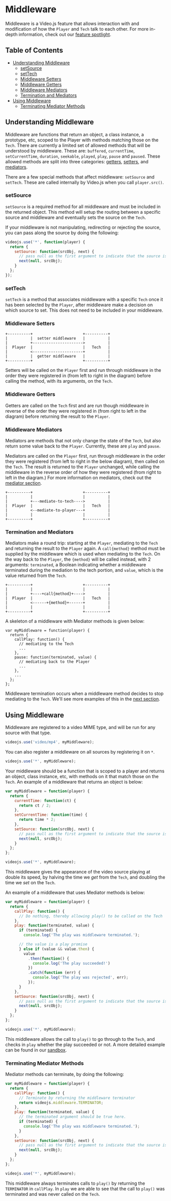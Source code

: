 # Middleware

Middleware is a Video.js feature that allows interaction with and modification of how the `Player` and `Tech` talk to each other. For more in-depth information, check out our [feature spotlight](http://blog.videojs.com/feature-spotlight-middleware/).

## Table of Contents

* [Understanding Middleware](#understanding-middleware)
  * [setSource](#setsource)
  * [setTech](#setTech)
  * [Middleware Setters](#middleware-setters)
  * [Middleware Getters](#middleware-getters)
  * [Middleware Mediators](#middleware-mediators)
  * [Termination and Mediators](#termination-and-mediators)
* [Using Middleware](#using-middleware)
  * [Terminating Mediator Methods](#terminating-mediator-methods)

## Understanding Middleware

Middleware are functions that return an object, a class instance, a prototype, etc, scoped to the Player with methods matching those on the `Tech`. There are currently a limited set of allowed methods that will be understood by middleware. These are: `buffered`, `currentTime`, `setCurrentTime`, `duration`, `seekable`, `played`, `play`, `pause` and `paused`. These allowed methods are split into three categories: [getters](#middleware-getters), [setters](#middleware-setters), and [mediators](#middleware-mediators).

There are a few special methods that affect middleware: `setSource` and `setTech`. These are called internally by Video.js when you call `player.src()`.

### setSource

`setSource` is a required method for all middleware and must be included in the returned object. This method will setup the routing between a specific source and middleware and eventually sets the source on the `Tech`.

If your middleware is not manipulating, redirecting or rejecting the source, you can pass along the source by doing the following:

```javascript
videojs.use('*', function(player) {
  return {
    setSource: function(srcObj, next) {
      // pass null as the first argument to indicate that the source is not rejected
      next(null, srcObj);
    }
  };
});
```

### setTech

`setTech` is a method that associates middleware with a specific `Tech` once it has been selected by the `Player`, after middleware make a decision on which source to set. This does not need to be included in your middleware.

### Middleware Setters

```
+----------+                      +----------+
|          |  setter middleware   |          |
|          +---------------------->          |
|  Player  |                      |   Tech   |
|          <----------------------+          |
|          |  getter middleware   |          |
+----------+                      +----------+
```

Setters will be called on the `Player` first and run through middleware in the order they were registered in (from left to right in the diagram) before calling the method, with its arguments, on the `Tech`.

### Middleware Getters

Getters are called on the `Tech` first and are run though middleware in reverse of the order they were registered in (from right to left in the diagram) before returning the result to the `Player`.

### Middleware Mediators

Mediators are methods that not only change the state of the `Tech`, but also return some value back to the `Player`. Currently, these are `play` and `pause`.

Mediators are called on the `Player` first, run through middleware in the order they were registered (from left to right in the below diagram), then called on the `Tech`. The result is returned to the `Player` unchanged, while calling the middleware in the reverse order of how they were registered (from right to left in the diagram.) For more information on mediators, check out the [mediator section](#termination-and-mediators).

```
+----------+                      +----------+
|          |                      |          |
|          +---mediate-to-tech---->          |
|  Player  |                      |   Tech   |
|          <--mediate-to-player---+          |
|          |                      |          |
+----------+                      +----------+
```

### Termination and Mediators

Mediators make a round trip: starting at the `Player`, mediating to the `Tech` and returning the result to the `Player` again. A `call{method}` method must be supplied by the middleware which is used when mediating to the `Tech`. On the way back to the `Player`, the `{method}` will be called instead, with 2 arguments: `terminated`, a Boolean indicating whether a middleware terminated during the mediation to the tech portion, and `value`, which is the value returned from the `Tech`.

```
+----------+                      +----------+
|          |                      |          |
|          +----+call{method}+---->          |
|  Player  |                      |   Tech   |
|          <------+{method}+------+          |
|          |                      |          |
+----------+                      +----------+

```

A skeleton of a middleware with Mediator methods is given below:

```
var myMiddleware = function(player) {
  return {
    callPlay: function() {
      // mediating to the Tech
      ...
    },
    pause: function(terminated, value) {
      // mediating back to the Player
      ...
    },
    ...
  };
};
```

Middleware termination occurs when a middleware method decides to stop mediating to the `Tech`. We'll see more examples of this in the [next section](#terminating-mediator-methods).

## Using Middleware

Middleware are registered to a video MIME type, and will be run for any source with that type.

```javascript
videojs.use('video/mp4', myMiddleware);
```

You can also register a middleware on all sources by registering it on `*`.

```javascript
videojs.use('*', myMiddleware);
```

Your middleware should be a function that is scoped to a player and returns an object, class instance, etc, with methods on it that match those on the `Tech`. An example of a middleware that returns an object is below:

```javascript
var myMiddleware = function(player) {
  return {
    currentTime: function(ct) {
      return ct / 2;
    },
    setCurrentTime: function(time) {
      return time * 2;
    },
    setSource: function(srcObj, next) {
      // pass null as the first argument to indicate that the source is not rejected
      next(null, srcObj);
    }
  };
};

videojs.use('*', myMiddleware);
```

This middleware gives the appearance of the video source playing at double its speed, by halving the time we _get_ from the `Tech`, and doubling the time we _set_ on the `Tech`.

An example of a middleware that uses Mediator methods is below:

```javascript
var myMiddleware = function(player) {
  return {
    callPlay: function() {
      // Do nothing, thereby allowing play() to be called on the Tech
    },
    play: function(terminated, value) {
      if (terminated) {
        console.log('The play was middleware terminated.');

      // the value is a play promise
      } else if (value && value.then) {
        value
          .then(function() {
            console.log('The play succeeded!')
          })
          .catch(function (err) {
            console.log('The play was rejected', err);
          });
      }
    },
    setSource: function(srcObj, next) {
      // pass null as the first argument to indicate that the source is not rejected
      next(null, srcObj);
    }
  };
};

videojs.use('*', myMiddleware);
```

This middleware allows the call to `play()` to go through to the `Tech`, and checks in `play` whether the play succeeded or not. A more detailed example can be found in our [sandbox](https://github.com/videojs/video.js/blob/master/sandbox/middleware-play.html.example).

### Terminating Mediator Methods

Mediator methods can terminate, by doing the following:

```javascript
var myMiddleware = function(player) {
  return {
    callPlay: function() {
      // Terminate by returning the middleware terminator
      return videojs.middleware.TERMINATOR;
    },
    play: function(terminated, value) {
      // the terminated argument should be true here.
      if (terminated) {
        console.log('The play was middleware terminated.');
      }
    },
    setSource: function(srcObj, next) {
      // pass null as the first argument to indicate that the source is not rejected
      next(null, srcObj);
    }
  };
};

videojs.use('*', myMiddleware);
```

This middleware always terminates calls to `play()` by returning the `TERMINATOR` in `callPlay`. In `play` we are able to see that the call to `play()` was terminated and was never called on the `Tech`.